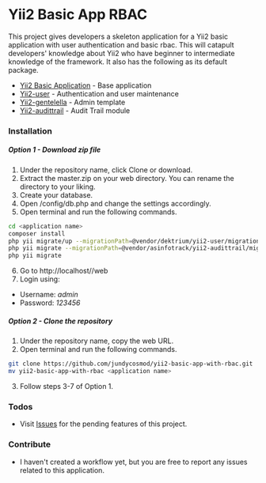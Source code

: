 # Yii2 Basic App RBAC

This project gives developers a skeleton application for a Yii2 basic application with user authentication and basic rbac. This will catapult developers' knowledge about Yii2 who have beginner to intermediate knowledge of the framework. It also has the following as its default package.

  - [Yii2 Basic Application](https://github.com/yiisoft/yii2) - Base application
  - [Yii2-user](https://github.com/dektrium/yii2-user) - Authentication and user maintenance
  - [Yii2-gentelella](https://github.com/yiister/yii2-gentelella) - Admin template
  - [Yii2-audittrail](https://github.com/ximplexsoft/yii2-audittrail) - Audit Trail module
### Installation
##### Option 1 - Download zip file
1. Under the repository name, click Clone or download.
2. Extract the master.zip on your web directory. You can rename the directory to your liking.
3. Create your database.
4. Open <application name>/config/db.php and change the settings accordingly.
5. Open terminal and run the following commands.
```sh
cd <application name>
composer install
php yii migrate/up --migrationPath=@vendor/dektrium/yii2-user/migrations
php yii migrate --migrationPath=@vendor/asinfotrack/yii2-audittrail/migrations
php yii migrate
```
6. Go to http://localhost/<application name>/web
7. Login using:
 * Username: *admin*
 * Password: *123456*
##### Option 2 - Clone the repository
1. Under the repository name, copy the web URL.
2. Open terminal and run the following commands.
```sh
git clone https://github.com/jundycosmod/yii2-basic-app-with-rbac.git
mv yii2-basic-app-with-rbac <application name>
```
3. Follow steps 3-7 of Option 1.

### Todos

 - Visit [Issues](https://github.com/jundycosmod/yii2-basic-app-with-rbac/issues) for the pending features of this project.
### Contribute
- I haven't created a workflow yet, but you are free to report any issues related to this application.
 
